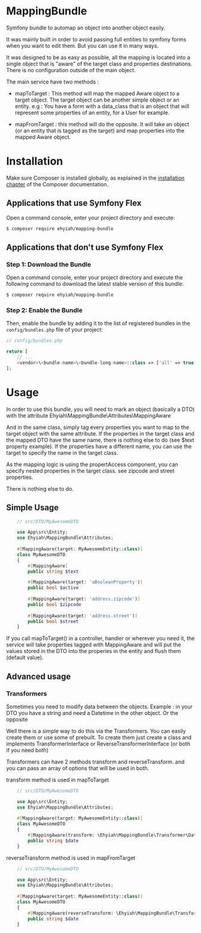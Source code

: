 # MappingBundle
Symfony bundle to automap an object into another object easily.

It was mainly built in order to avoid passing full entities to symfony forms when you want to edit them. But you can use it in many ways.

It was designed to be as easy as possible, all the mapping is located into a single object that is "aware" of the target class and properties destinations.
There is no configuration outside of the main object.

The main service have two methods :

- mapToTarget : This method will map the mapped Aware object to a target object. The target object can be another simple object or an entity.
e.g : You have a form with a data_class that is an object that will represent some properties of an entity, for a User for example.

- mapFromTarget : this method will do the opposite. It will take an object (or an entity that is tagged as the target) and map properties into the mapped Aware object.

Installation
============

Make sure Composer is installed globally, as explained in the
[installation chapter](https://getcomposer.org/doc/00-intro.md)
of the Composer documentation.

Applications that use Symfony Flex
----------------------------------

Open a command console, enter your project directory and execute:

```sh
$ composer require ehyiah/mapping-bundle
```

Applications that don't use Symfony Flex
----------------------------------------

### Step 1: Download the Bundle

Open a command console, enter your project directory and execute the
following command to download the latest stable version of this bundle:

```sh
$ composer require ehyiah/mapping-bundle
```

### Step 2: Enable the Bundle

Then, enable the bundle by adding it to the list of registered bundles
in the `config/bundles.php` file of your project:

```php
// config/bundles.php

return [
    // ...
    <vendor>\<bundle-name>\<bundle-long-name>::class => ['all' => true],
];
```

# Usage
In order to use this bundle, you will need to mark an object (basically a DTO) with the attribute Ehyiah\MappingBundle\Attributes\MappingAware

And in the same class, simply tag every properties you want to map to the target object with the same attribute.
If the properties in the target class and the mapped DTO have the same name, there is nothing else to do (see $text property example). If the properties have
a different name, you can use the target to specify the name in the target class.

As the mapping logic is using the propertAccess component, you can specify nested properties in the target class. see zipcode and street properties.

There is nothing else to do.

## Simple Usage

```php
    // src/DTO/MyAwesomeDTO

    use App\src\Entity;
    use Ehyiah\MappingBundle\Attributes;
    
    #[MappingAware(target: MyAwesomeEntity::class)]
    class MyAwesomeDTO
    {
        #[MappingAware]
        public string $text

        #[MappingAware(target: 'aBooleanProperty')]
        public bool $active
        
        #[MappingAware(target: 'address.zipcode')]
        public bool $zipcode
        
        #[MappingAware(target: 'address.street')]
        public bool $street
    }
```

If you call mapToTarget() in a controller, handler or wherever you need it, the service will take properties tagged with MappingAware and will put the values stored in the DTO 
into the properies in the entity and flush them (default value).


## Advanced usage

### Transformers

Sometimes you need to modify data between the objects.
Example : in your DTO you have a string and need a Datetime in the other object.
Or the opposite

Well there is a simple way to do this via the Transformers.
You can easily create them or use some of prebuilt.
To create them just create a class and implements TransformerInterface or ReverseTransformerInterface (or both if you need both)

Transformers can have 2 methods transform and reverseTransform. and you can pass an array of options that will be used in both.

transform method is used in mapToTarget

```php
    // src/DTO/MyAwesomeDTO

    use App\src\Entity;
    use Ehyiah\MappingBundle\Attributes;
    
    #[MappingAware(target: MyAwesomeEntity::class)]
    class MyAwesomeDTO
    {
        #[MappingAware(transform: \Ehyiah\MappingBundle\Transformer\DateTimeTransformer::class, options: ['option1' => 'value1'])]
        public string $date
    }
```

reverseTransform method is used in mapFromTarget
```php
    // src/DTO/MyAwesomeDTO

    use App\src\Entity;
    use Ehyiah\MappingBundle\Attributes;
    
    #[MappingAware(target: MyAwesomeEntity::class)]
    class MyAwesomeDTO
    {
        #[MappingAware(reverseTransform: \Ehyiah\MappingBundle\Transformer\DateTimeTransformer::class, options: ['option1' => 'value1'])]
        public string $date
    }
```
